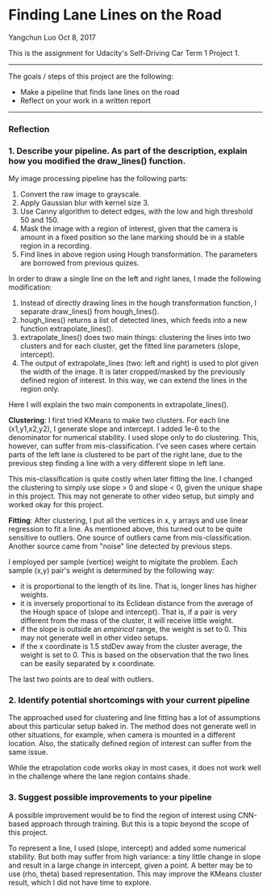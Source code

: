 # **Finding Lane Lines on the Road** 

Yangchun Luo
Oct 8, 2017

This is the assignment for Udacity's Self-Driving Car Term 1 Project 1.

---
The goals / steps of this project are the following:
* Make a pipeline that finds lane lines on the road
* Reflect on your work in a written report
---

### Reflection

### 1. Describe your pipeline. As part of the description, explain how you modified the draw_lines() function.

My image processing pipeline has the following parts:
1. Convert the raw image to grayscale.
2. Apply Gaussian blur with kernel size 3.
3. Use Canny algorithm to detect edges, with the low and high threshold 50 and 150.
4. Mask the image with a region of interest, given that the camera is amount in a fixed position so the lane marking should be in a stable region in a recording.
5. Find lines in above region using Hough transformation. The parameters are borrowed from previous quizes.

In order to draw a single line on the left and right lanes, I made the following modification:
1. Instead of directly drawing lines in the hough transformation function, I separate draw_lines() from hough_lines().
2. hough_lines() returns a list of detected lines, which feeds into a new function extrapolate_lines().
3. extrapolate_lines() does two main things:  clustering the lines into two clusters and for each cluster, get the fitted line parameters (slope, intercept).
4. The output of extrapolate_lines (two: left and right) is used to plot given the width of the image. It is later cropped/masked by the previously defined region of interest. In this way, we can extend the lines in the region only.

Here I will explain the two main components in extrapolate_lines().

**Clustering**: I first tried KMeans to make two clusters. For each line (x1,y1,x2,y2), I generate slope and intercept. I added 1e-6 to the denominator for numerical stability. I used slope only to do clustering. This, however, can suffer from mis-classification. I've seen cases where certain parts of the left lane is clustered to be part of the right lane, due to the previous step finding a line with a very different slope in left lane.

This mis-classification is quite costly when later fitting the line. I changed the clustering to simply use slope > 0 and slope < 0, given the unique shape in this project. This may not generate to other video setup, but simply and worked okay for this project.

**Fitting**: After clustering, I put all the vertices in x, y arrays and use linear regression to fit a line. As mentioned above, this turned out to be quite sensitive to outliers. One source of outliers came from mis-classification. Another source came from "noise" line detected by previous steps. 

I employed per sample (vertice) weight to migitate the problem. Each sample (x,y) pair's weight is determined by the following way:
- it is proportional to the length of its line. That is, longer lines has higher weights.
- it is inversely proportional to its Eclidean distance from the average of the Hough space of (slope and intercept). That is, if a pair is very different from the mass of the cluster, it will receive little weight.
- if the slope is outside an *empirical* range, the weight is set to 0. This may not generate well in other video setups.
- if the x coordinate is 1.5 stdDev away from the cluster average, the weight is set to 0. This is based on the observation that the two lines can be easily separated by x coordinate.

The last two points are to deal with outliers.

### 2. Identify potential shortcomings with your current pipeline

The approached used for clustering and line fitting has a lot of assumptions about this particular setup baked in. The method does not generate well in other situations, for example, when camera is mounted in a different location. Also, the statically defined region of interest can suffer from the same issue.

While the etrapolation code works okay in most cases, it does not work well in the challenge where the lane region contains shade.


### 3. Suggest possible improvements to your pipeline

A possible improvement would be to find the region of interest using CNN-based approach through training. But this is a topic beyond the scope of this project.

To represent a line, I used (slope, intercept) and added some numerical stability. But both may suffer from high variance: a tiny little change in slope and result in a large change in intercept, given a point. A better may be to use (rho, theta) based representation. This may improve the KMeans cluster result, which I did not have time to explore.


